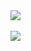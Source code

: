 
<a href="https://github.com/dev-ahmedhany">
  <img align="center" src="https://github-readme-stats.vercel.app/api?username=dev-ahmedhany&count_private=true&hide=stars&theme=dark" />
</a>
<br/>
<br/>
<a href="https://github.com/dev-ahmedhany">
  <img align="center" src="https://github-readme-stats.vercel.app/api/top-langs/?username=dev-ahmedhany&layout=compact&theme=dark&langs_count=4" />
</a>
